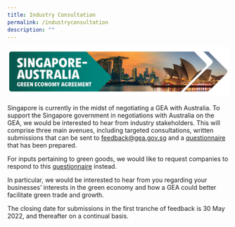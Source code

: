 ```yaml
---
title: Industry Consultation
permalink: /industryconsultation
description: ""
---
```

![](/images/GEA%20banner.jpeg)

Singapore is currently in the midst of negotiating a GEA with Australia. To support the Singapore government in negotiations with Australia on the GEA, we would be interested to hear from industry stakeholders. This will comprise three main avenues, including targeted consultations, written submissions that can be sent to [feedback@gea.gov.sg](feedback@gea.gov.sg) and a [questionnaire](https://form.gov.sg/#!/6267c77f2ca9400012569ea6/preview) that has been prepared. 

For inputs pertaining to green goods, we would like to request companies to respond to this [questionnaire](https://form.gov.sg/61d29e61369b3a0013ccaafb) instead.

In particular, we would be interested to hear from you regarding your businesses’ interests in the green economy and how a GEA could better facilitate green trade and growth. 

The closing date for submissions in the first tranche of feedback is 30 May 2022, and thereafter on a continual basis.
